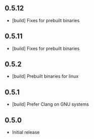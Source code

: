 ## 0.5.12

- [build] Fixes for prebuilt binaries

## 0.5.11

- [build] Fixes for prebuilt binaries

## 0.5.2

- [build] Prebuilt binaries for linux

## 0.5.1

- [build] Prefer Clang on GNU systems

## 0.5.0

- Initial release

